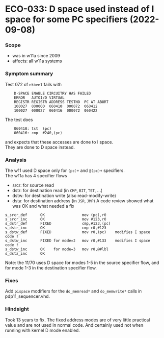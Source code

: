 # ECO-033: D space used instead of I space for some PC specifiers  (2022-09-08)

### Scope
- was in w11a since 2009
- affects: all w11a systems

### Symptom summary
Test 072 of `ekbee1` fails with
```
    D-SPACE ENABLE CIRCUITRY HAS FAILED
    ERROR   AUTOI/D VIRTUAL
    REGISTR REGISTR ADDRESS TESTNO  PC AT ABORT
    100027  000000  060410  000072  060412  
    100027  000027  060416  000072  060422  
```
The test does
```
    060410: tst  (pc)
    060416: cmp  #240,(pc)
```
and expects that these accesses are done to I space.  
They are done to D space instead.

### Analysis
The w11 used D space only for `(pc)+` and `@(pc)+` specifiers.    
The w11a has 4 specifier flows
- srcr: for source read
- dstr: for destination read (in `CMP`, `BIT`, `TST`, ...)
- dstw: for destination write (also read-modify-write)
- dsta: for destination address (in `JSR`, `JMP`)
A code review showed what was OK and what needed a fix
```
s_srcr_def      OK                 mov (pc),r0
s_srcr_inc      OK                 mov #123,r0
s_dstr_def      FIXED              cmp,#123,(pc)
s_dstr_inc      OK                 cmp r0,#123
s_dstw_def      FIXED              mov r0,(pc)    modifies I space code !
s_dstw_inc      FIXED for mode=2   mov r0,#133    modifies I space code !
s_dstw_inc      OK    for mode=3   mov r0,@#lbl
s_dsta_inc      OK                 
```

Note: the 11/70 uses D space for modes 1-5 in the source specifier flow,
and for mode 1-3 in the destination specifier flow.

### Fixes
Add `pispace` modifiers for the `do_memread*` and `do_memwrite*` calls in
pdp11_sequencer.vhd.

### Hindsight
Took 13 years to fix. The fixed address modes are of very little practical
value and are not used in normal code. And certainly used not when running
with kernel D mode enabled.
